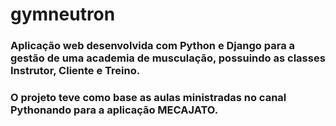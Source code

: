 # gymneutron
### Aplicação web desenvolvida com Python e Django para a gestão de uma academia de musculação, possuindo as classes Instrutor, Cliente e Treino.
### O projeto teve como base as aulas ministradas no canal Pythonando para a aplicação MECAJATO.

